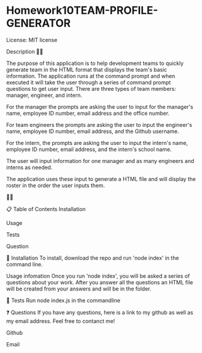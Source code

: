 # Homework10TEAM-PROFILE-GENERATOR
License: MIT license

Description
📜📜

The purpose of this application is to help development teams to quickly generate team in the HTML format that displays the team's basic information. The application runs at the command prompt and when executed it will take the user through a series of command prompt questions to get user input. There are three types of team members: manager, engineer, and intern.

For the manager the prompts are asking the user to input for the manager's name, employee ID number, email address and the office number.

For team engineers the prompts are asking the user to input the engineer's name, employee ID number, email address, and the Github username.

For the intern, the prompts are asking the user to input the intern's name, employee ID number, email address, and the intern's school name.

The user will input information for one manager and as many engineers and interns as needed.

The application uses these input to generate a HTML file and will display the roster in the order the user inputs them.

📜📜

📋 Table of Contents
Installation

Usage

Tests

Question

📑 Installation
To install, download the repo and run 'node index' in the command line.

Usage infomation
Once you run 'node index', you will be asked a series of questions about your work. After you answer all the questions an HTML file will be created from your answers and will be in the folder.

💯 Tests
Run node index.js in the commandline

❓ Questions
If you have any questions, here is a link to my github as well as my email address. Feel free to contanct me!

Github

Email
